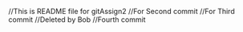 //This is README file for gitAssign2
//For Second commit
	//For Third commit	//Deleted by Bob
//Fourth commit
